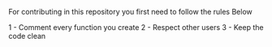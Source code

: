For contributing in this repository you first need to follow the rules Below


1 - Comment every function you create
2 - Respect other users
3 - Keep the code clean
